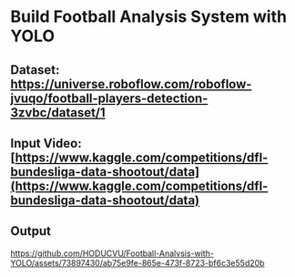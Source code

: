 # Build Football Analysis System with YOLO
## Dataset: https://universe.roboflow.com/roboflow-jvuqo/football-players-detection-3zvbc/dataset/1

## Input Video: [https://www.kaggle.com/competitions/dfl-bundesliga-data-shootout/data](https://www.kaggle.com/competitions/dfl-bundesliga-data-shootout/data)
## Output
https://github.com/HODUCVU/Football-Analysis-with-YOLO/assets/73897430/ab75e9fe-865e-473f-8723-bf6c3e55d20b

